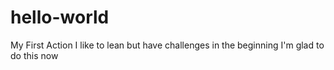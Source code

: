 # hello-world
My First Action
I like to lean but have challenges in the beginning
I'm glad to do this now
